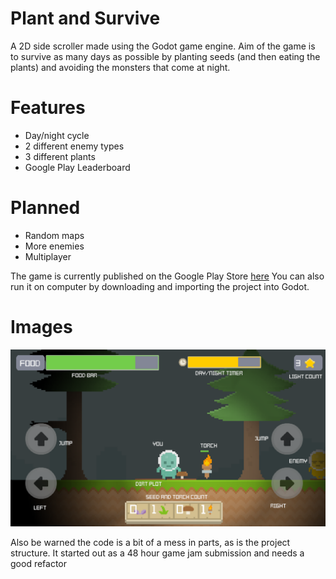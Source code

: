 # Plant and Survive
A 2D side scroller made using the Godot game engine. Aim of the game is to survive as many days as possible by planting seeds (and then eating the plants) and avoiding the monsters that come at night.

Features
========

- Day/night cycle
- 2 different enemy types
- 3 different plants
- Google Play Leaderboard

Planned
=======

- Random maps
- More enemies
- Multiplayer

The game is currently published on the Google Play Store [here](https://play.google.com/store/apps/details?id=org.godotengine.gamejam)
You can also run it on computer by downloading and importing the project into Godot. 

Images
======

![pic alt](https://github.com/Wallace99/GameJam/blob/master/controls.png)

Also be warned the code is a bit of a mess in parts, as is the project structure. It started out as a 48 hour game jam submission and needs a good refactor 
